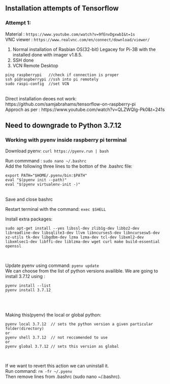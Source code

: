 ## Installation attempts of Tensorflow

### Attempt 1:

Material   : ```https://www.youtube.com/watch?v=9fEnvDgxwbI&t=1s``` <br />
VNC viewer : ```https://www.realvnc.com/en/connect/download/viewer/```
  1. Normal installation of Rasbian OS(32-bit) Legacey for Pi-3B with the installed done with imager v1.8.5.
  2. SSH done 
  3. VCN Remote Desktop

```
ping raspberrypi   //check if connection is proper
ssh pi@raspberrypi //ssh into pi remotely
sudo raspi-config  //set VCN
```
<br />
Direct installation deoes not work: https://github.com/samjabrahams/tensorflow-on-raspberry-pi
<br />
Approch as per : https://www.youtube.com/watch?v=QLZWQlg-Pk0&t=241s <br />

## Need to downgrade to Python 3.7.12

### Working with pyenv inside raspberry pi terminal

Download pyenv: ```curl https://pyenv.run | bash``` <br />

Run commmand : ```sudo nano ~/.bashrc``` <br />
Add the following three lines to the botton of the .bashrc file:<br />
```
export PATH="$HOME/.pyenv/bin:$PATH"
eval "$(pyenv init --path)"
eval "$(pyenv virtualenv-init -)"
```
<br />
Save and close bashrc<br />

Restart terminal with the command: ```exec $SHELL```
<br />

Install extra packages:<br />
```
sudo apt-get install --yes libssl-dev zlib1g-dev libbz2-dev libreadline-dev libsqlite3-dev llvm libncurses5-dev libncursesw5-dev xz-utils tk-dev libgdbm-dev lzma lzma-dev tcl-dev libxml2-dev libxmlsec1-dev libffi-dev liblzma-dev wget curl make build-essential openssl
```
<br />

Update pyenv using command: ```pyenv update```
<br />
We can choose from the list of python versions availible. We are going to install 3.7.12 using :
```
pyenv install --list
pyenv install 3.7.12
```
<br />
<br />

Making this(pyenv) the local or global python:
```
pyenv local 3.7.12  // sets the python version a given particular folder(directory)
or
pyenv shell 3.7.12  // not reccomended to use
or
pyenv global 3.7.12 // sets this version as global
```
<br />

If we want to revert this action we can uninstall it.<br />
Run command: ```rm -fr ~/.pyenv```
<br />
Then remove lines from .bashrc (sudo nano ~/.bashrc). <br />

